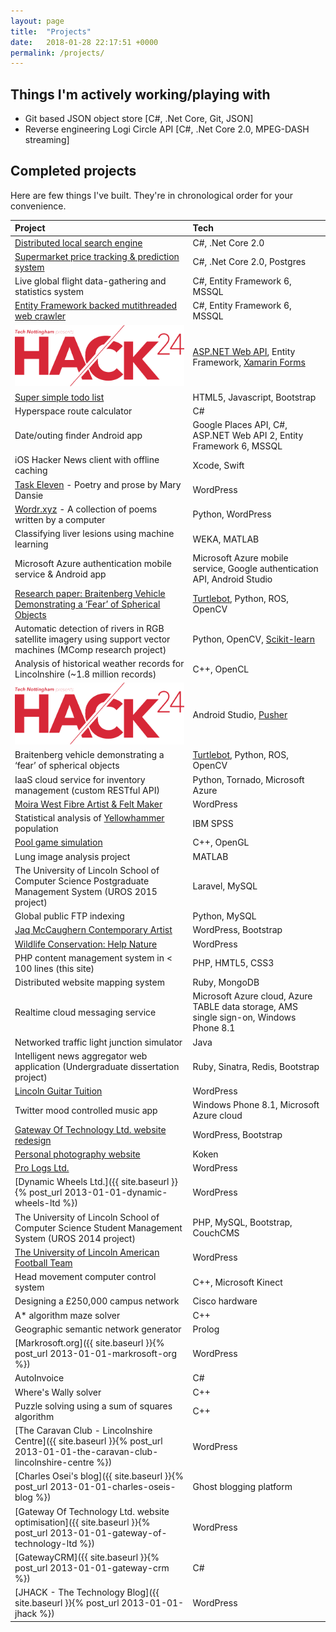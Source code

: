 ```yaml
---
layout: page
title:  "Projects"
date:   2018-01-28 22:17:51 +0000
permalink: /projects/
---
```

## Things I'm actively working/playing with

* Git based JSON object store [C#, .Net Core, Git, JSON]
* Reverse engineering Logi Circle API [C#, .Net Core 2.0, MPEG-DASH streaming]

## Completed projects

Here are few things I've built. They're in chronological order for your convenience.

|Project|Tech|
|:---|:---|
|[Distributed local search engine](https://github.com/jamie-lord/LSE)|C#, .Net Core 2.0|
|[Supermarket price tracking & prediction system](https://jamie-lord.github.io/PriceWatcher/)|C#, .Net Core 2.0, Postgres|
|Live global flight data-gathering and statistics system|C#, Entity Framework 6, MSSQL|
|[Entity Framework backed mutithreaded web crawler](https://github.com/jamie-lord/Spindel)|C#, Entity Framework 6, MSSQL|
|[![HACK24](/assets/img/hack24_logo.png)](https://vimeo.com/209075693)|[ASP.NET Web API](https://github.com/jamie-lord/fake-news-api), Entity Framework, [Xamarin Forms](https://github.com/ngokani/FakeNews)|
|[Super simple todo list](https://github.com/jamie-lord/todo)|HTML5, Javascript, Bootstrap|
|Hyperspace route calculator|C#|
|Date/outing finder Android app|Google Places API, C#, ASP.NET Web API 2, Entity Framework 6, MSSQL|
|iOS Hacker News client with offline caching|Xcode, Swift|
|[Task Eleven](http://marydansie.com) - Poetry and prose by Mary Dansie|WordPress|
|[Wordr.xyz](https://wordr.xyz) - A collection of poems written by a computer|Python, WordPress|
|Classifying liver lesions using machine learning|WEKA, MATLAB|
|Microsoft Azure authentication mobile service & Android app|Microsoft Azure mobile service, Google authentication API, Android Studio|
|[Research paper: Braitenberg Vehicle Demonstrating a ‘Fear’ of Spherical Objects](/assets/docs/LOR12290627_CMP9050M_3.pdf)|[Turtlebot](http://www.turtlebot.com/), Python, ROS, OpenCV|
|Automatic detection of rivers in RGB satellite imagery using support vector machines (MComp research project)|Python, OpenCV, [Scikit-learn](http://scikit-learn.org/stable/)|
|Analysis of historical weather records for Lincolnshire (~1.8 million records)|C++, OpenCL|
|[![HACK24](/assets/img/hack24_logo.png)](http://www.hack24.co.uk)|Android Studio, [Pusher](https://pusher.com/)|
|Braitenberg vehicle demonstrating a ‘fear’ of spherical objects|[Turtlebot](http://www.turtlebot.com/), Python, ROS, OpenCV|
|IaaS cloud service for inventory management (custom RESTful API)|Python, Tornado, Microsoft Azure|
|[Moira West Fibre Artist & Felt Maker](http://www.moirawestfelt.com/)|WordPress|
|Statistical analysis of [Yellowhammer](https://en.wikipedia.org/wiki/Yellowhammer) population|IBM SPSS|
|[Pool game simulation](https://github.com/jamie-lord/CMP9133M-assessment-1)|C++, OpenGL|
|Lung image analysis project|MATLAB|
|The University of Lincoln School of Computer Science Postgraduate Management System (UROS 2015 project)|Laravel, MySQL|
|Global public FTP indexing|Python, MySQL|
|[Jaq McCaughern Contemporary Artist](http://jaqmccaughern.com/)|WordPress, Bootstrap|
|[Wildlife Conservation: Help Nature](http://helpnature.co.uk/)|WordPress|
|PHP content management system in < 100 lines (this site)|PHP, HMTL5, CSS3|
|Distributed website mapping system|Ruby, MongoDB|
|Realtime cloud messaging service|Microsoft Azure cloud, Azure TABLE data storage, AMS single sign-on, Windows Phone 8.1|
|Networked traffic light junction simulator|Java|
|Intelligent news aggregator web application (Undergraduate dissertation project)|Ruby, Sinatra, Redis, Bootstrap|
|[Lincoln Guitar Tuition](http://lincolnguitartuition.uk/)|WordPress|
|Twitter mood controlled music app|Windows Phone 8.1, Microsoft Azure cloud|
|[Gateway Of Technology Ltd. website redesign](http://gotltd.co.uk/)|WordPress, Bootstrap|
|[Personal photography website](/blog/creating-a-koken-photography-site)|Koken|
|[Pro Logs Ltd.](http://prologs.co.uk/)|WordPress|
|[Dynamic Wheels Ltd.]({{ site.baseurl }}{% post_url 2013-01-01-dynamic-wheels-ltd %})|WordPress|
|The University of Lincoln School of Computer Science Student Management System (UROS 2014 project)|PHP, MySQL, Bootstrap, CouchCMS|
|[The University of Lincoln American Football Team](/projects/the-university-of-lincoln-american-football-team)|WordPress|
|Head movement computer control system|C++, Microsoft Kinect|
|Designing a £250,000 campus network|Cisco hardware|
|A* algorithm maze solver|C++|
|Geographic semantic network generator|Prolog|
|[Markrosoft.org]({{ site.baseurl }}{% post_url 2013-01-01-markrosoft-org %})|WordPress|
|AutoInvoice|C#|
|Where's Wally solver|C++|
|Puzzle solving using a sum of squares algorithm|C++|
|[The Caravan Club - Lincolnshire Centre]({{ site.baseurl }}{% post_url 2013-01-01-the-caravan-club-lincolnshire-centre %})|WordPress|
|[Charles Osei's blog]({{ site.baseurl }}{% post_url 2013-01-01-charles-oseis-blog %})|Ghost blogging platform|
|[Gateway Of Technology Ltd. website optimisation]({{ site.baseurl }}{% post_url 2013-01-01-gateway-of-technology-ltd %})|WordPress|
|[GatewayCRM]({{ site.baseurl }}{% post_url 2013-01-01-gateway-crm %})|C#|
|[JHACK - The Technology Blog]({{ site.baseurl }}{% post_url 2013-01-01-jhack %})|WordPress|